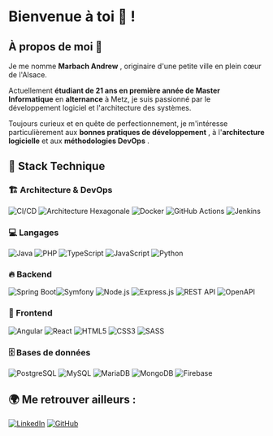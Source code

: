 # Bienvenue à toi 👋 !

## À propos de moi 📌

Je me nomme  **Marbach Andrew** , originaire d'une petite ville en plein cœur de l'Alsace.

Actuellement **étudiant de 21 ans en première année de Master Informatique** en **alternance** à Metz, je suis passionné par le développement logiciel et l'architecture des systèmes.

Toujours curieux et en quête de perfectionnement, je m'intéresse particulièrement aux  **bonnes pratiques de développement** , à l'**architecture logicielle** et aux  **méthodologies DevOps** .

## 🚀 Stack Technique

### 🏗️ **Architecture & DevOps**

![CI/CD](https://img.shields.io/badge/CI%2FCD-31BEBE?style=for-the-badge&logo=githubactions&logoColor=white) ![Architecture Hexagonale](https://img.shields.io/badge/Architecture%20Hexagonale-%2300599C.svg?style=for-the-badge) ![Docker](https://img.shields.io/badge/Docker-2496ED?style=for-the-badge&logo=docker&logoColor=white) ![GitHub Actions](https://img.shields.io/badge/GitHub_Actions-2088FF?style=for-the-badge&logo=github-actions&logoColor=white) ![Jenkins](https://img.shields.io/badge/Jenkins-D24939?style=for-the-badge&logo=jenkins&logoColor=white)

### 💻 Langages

![Java](https://img.shields.io/badge/Java-ED8B00?style=for-the-badge&logo=java&logoColor=white) ![PHP](https://img.shields.io/badge/PHP-777BB4?style=for-the-badge&logo=php&logoColor=white) ![TypeScript](https://img.shields.io/badge/TypeScript-3178C6?style=for-the-badge&logo=typescript&logoColor=white) ![JavaScript](https://img.shields.io/badge/JavaScript-F7DF1E?style=for-the-badge&logo=javascript&logoColor=black) ![Python](https://img.shields.io/badge/Python-3776AB?style=for-the-badge&logo=python&logoColor=white)

### 🔥 Backend

![Spring Boot](https://img.shields.io/badge/Spring_Boot-6DB33F?style=for-the-badge&logo=springboot&logoColor=white)![Symfony](https://img.shields.io/badge/Symfony-000000?style=for-the-badge&logo=symfony&logoColor=white) ![Node.js](https://img.shields.io/badge/Node.js-43853D?style=for-the-badge&logo=node.js&logoColor=white) ![Express.js](https://img.shields.io/badge/Express.js-000000?style=for-the-badge&logo=express&logoColor=white) ![REST API](https://img.shields.io/badge/REST_API-02569B?style=for-the-badge) ![OpenAPI](https://img.shields.io/badge/OpenAPI-6BA539?style=for-the-badge&logo=openapi-initiative&logoColor=white)

### 🎨 Frontend

![Angular](https://img.shields.io/badge/Angular-DD0031?style=for-the-badge&logo=angular&logoColor=white) ![React](https://img.shields.io/badge/React-61DAFB?style=for-the-badge&logo=react&logoColor=black) ![HTML5](https://img.shields.io/badge/HTML5-E34F26?style=for-the-badge&logo=html5&logoColor=white) ![CSS3](https://img.shields.io/badge/CSS3-1572B6?style=for-the-badge&logo=css3&logoColor=white) ![SASS](https://img.shields.io/badge/SASS-CC6699?style=for-the-badge&logo=sass&logoColor=white)

### 🗄️ Bases de données
![PostgreSQL](https://img.shields.io/badge/PostgreSQL-316192?style=for-the-badge&logo=postgresql&logoColor=white)  ![MySQL](https://img.shields.io/badge/MySQL-4479A1?style=for-the-badge&logo=mysql&logoColor=white) ![MariaDB](https://img.shields.io/badge/MariaDB-003545?style=for-the-badge&logo=mariadb&logoColor=white) ![MongoDB](https://img.shields.io/badge/MongoDB-47A248?style=for-the-badge&logo=mongodb&logoColor=white) ![Firebase](https://img.shields.io/badge/Firebase-FFCA28?style=for-the-badge&logo=firebase&logoColor=black)
## 🌍 Me retrouver ailleurs :

[![LinkedIn](https://img.shields.io/badge/LinkedIn-0A66C2?style=for-the-badge&logo=linkedin&logoColor=white)](https://www.linkedin.com/in/andrew-marbach)
[![GitHub](https://img.shields.io/badge/GitHub-181717?style=for-the-badge&logo=github&logoColor=white)](https://github.com/andrew672)

